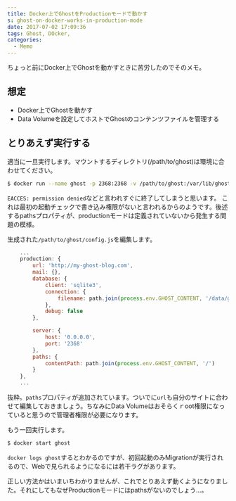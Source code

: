 ```yaml
---
title: Docker上でGhostをProductionモードで動かす
s: ghost-on-docker-works-in-production-mode
date: 2017-07-02 17:09:36
tags: Ghost, DOcker,
categories:
  - Memo
---
```


ちょっと前にDocker上でGhostを動かすときに苦労したのでそのメモ。

## 想定
* Docker上でGhostを動かす
* Data Volumeを設定してホストでGhostのコンテンツファイルを管理する

## とりあえず実行する

適当に一旦実行します。マウントするディレクトリ(/path/to/ghost)は環境に合わせてください。

```bash
$ docker run --name ghost -p 2368:2368 -v /path/to/ghost:/var/lib/ghost -e NODE_ENV=production ghost
```

`EACCES: permission denied`などと言われすぐに終了してしまうと思います。
これは最初の起動チェックで書き込み権限がないと言われるからのようです。後述するpathsプロパティが、productionモードは定義されていないから発生する問題の模様。

生成された`/path/to/ghost/config.js`を編集します。

```javascript
    ...
    production: {
        url: 'http://my-ghost-blog.com',
        mail: {},
        database: {
            client: 'sqlite3',
            connection: {
                filename: path.join(process.env.GHOST_CONTENT, '/data/ghost.db')
            },
            debug: false
        },

        server: {
            host: '0.0.0.0',
            port: '2368'
        },
        paths: {
            contentPath: path.join(process.env.GHOST_CONTENT, '/')
        }
    },
    ...
```

抜粋。`paths`プロパティが追加されています。ついでに`url`も自分のサイトに合わせて編集しておきましょう。ちなみにData Volumeはおそらくｒoot権限になっていると思うので管理者権限が必要になります。

もう一回実行します。

```bash
$ docker start ghost
```

`docker logs ghost`するとわかるのですが、初回起動のみMigrationが実行されるので、Webで見られるようになるには若干ラグがあります。

正しい方法かはいまいちわかりませんが、これでとりあえず動くようになりました。それにしてもなぜProductionモードにはpathsがないのでしょう…。
